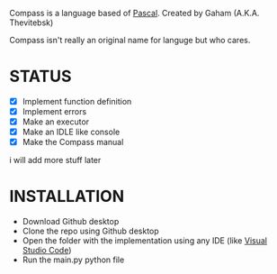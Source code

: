 Compass is a language based of [Pascal](https://en.wikipedia.org/wiki/Pascal_(programming_language)). Created by Gaham (A.K.A. Thevitebsk)

Compass isn't really an original name for languge but who cares.

# STATUS
- [X] Implement function definition
- [X] Implement errors
- [X] Make an executor
- [X] Make an IDLE like console
- [X] Make the Compass manual

i will add more stuff later

# INSTALLATION

* Download Github desktop
* Clone the repo using Github desktop
* Open the folder with the implementation using any IDE (like [Visual Studio Code](https://code.visualstudio.com/))
* Run the main.py python file
